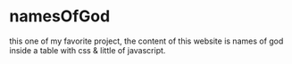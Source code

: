 # namesOfGod

this one of my favorite project, the content of this website is names of god inside a table with css & little of javascript.
